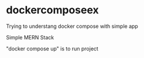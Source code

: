 # dockercomposeex

Trying to understang docker compose with simple app

Simple MERN Stack

"docker compose up" is to run project

